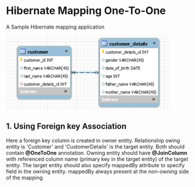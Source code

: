 # Hibernate Mapping One-To-One

A Sample Hibernate mapping application


![schema](docs/schema.PNG)

## 1. Using Foreign key Association
    
   Here a foreign key column is created in owner entity. Relationship owing entity is 'Customer' and 'CustomerDetails' is the target entity. Both should contain **@OneToOne** annotation. Owning entity should have **@JoinColumn** with referenced column name (primary key in the target entity) of the target entity.
   The target entity should also specify mappedBy attribute to specify field in the owning entity. mappedBy always present at the non-owning side of the mapping
